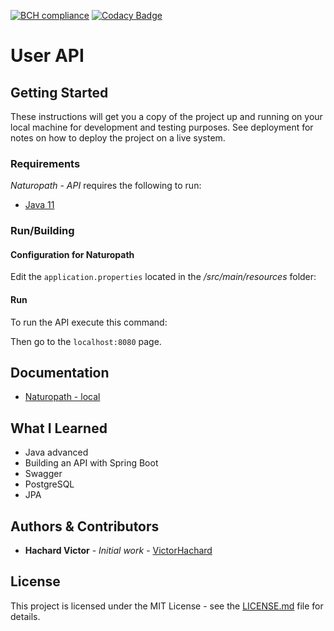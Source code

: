[![BCH compliance](https://bettercodehub.com/edge/badge/VictorHachard/user-api?branch=main)](https://bettercodehub.com/)
[![Codacy Badge](https://app.codacy.com/project/badge/Grade/c3b473253d5f47f1b8eecd1b9f5f200c)](https://www.codacy.com/gh/VictorHachard/user-api/dashboard?utm_source=github.com&amp;utm_medium=referral&amp;utm_content=VictorHachard/user-api&amp;utm_campaign=Badge_Grade)

# User API

## Getting Started

These instructions will get you a copy of the project up and running on your local machine for development and testing purposes. See deployment for notes on how to deploy the project on a live system.

### Requirements

*Naturopath* - *API* requires the following to run:

-   [Java 11](https://www.java.com/en/)

### Run/Building

#### Configuration for Naturopath

Edit the `application.properties` located in the */src/main/resources* folder:

#### Run

To run the API execute this command:



Then go to the `localhost:8080` page.

## Documentation

-   [Naturopath - local](http://localhost:8080/swagger-ui/index.htm)

## What I Learned

-   Java advanced
-   Building an API with Spring Boot
-   Swagger
-   PostgreSQL
-   JPA

## Authors & Contributors

-   **Hachard Victor** - *Initial work* - [VictorHachard](https://github.com/VictorHachard)

## License

This project is licensed under the MIT License - see the [LICENSE.md](../master/LICENSE) file for details.

